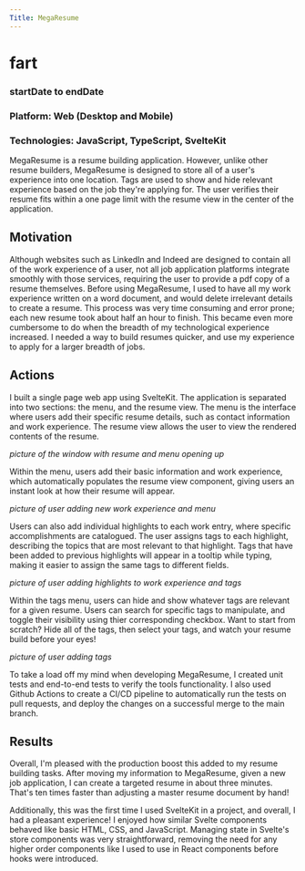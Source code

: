 ```yaml
---
Title: MegaResume
---
```


# fart
### startDate to endDate
### Platform: Web (Desktop and Mobile)
### Technologies: JavaScript, TypeScript, SvelteKit 

MegaResume is a resume building application. However, unlike other resume builders, MegaResume is designed to store all of a user's experience into one location. Tags are used to show and hide relevant experience based on the job they're applying for. The user verifies their resume fits within a one page limit with the resume view in the center of the application.

## Motivation

Although websites such as LinkedIn and Indeed are designed to contain all of the work experience of a user, not all job application platforms integrate smoothly with those services, requiring the user to provide a pdf copy of a resume themselves. Before using MegaResume, I used to have all my work experience written on a word document, and would delete irrelevant details to create a resume. This process was very time consuming and error prone; each new resume took about half an hour to finish. This became even more cumbersome to do when the breadth of my technological experience increased. I needed a way to build resumes quicker, and use my experience to apply for a larger breadth of jobs.

## Actions

I built a single page web app using SvelteKit. The application is separated into two sections: the menu, and the resume view. The menu is the interface where users add their specific resume details, such as contact information and work experience. The resume view allows the user to view the rendered contents of the resume.

*picture of the window with resume and menu opening up*

Within the menu, users add their basic information and work experience, which automatically populates the resume view component, giving users an instant look at how their resume will appear.

*picture of user adding new work experience and menu*

Users can also add individual highlights to each work entry, where specific accomplishments are catalogued. The user assigns tags to each highlight, describing the topics that are most relevant to that highlight. Tags that have been added to previous highlights will appear in a tooltip while typing, making it easier to assign the same tags to different fields.

*picture of user adding highlights to work experience and tags*

Within the tags menu, users can hide and show whatever tags are relevant for a given resume. Users can search for specific tags to manipulate, and toggle their visibility using thier corresponding checkbox. Want to start from scratch? Hide all of the tags, then select your tags, and watch your resume build before your eyes!

*picture of user adding tags*

To take a load off my mind when developing MegaResume, I created unit tests and end-to-end tests to verify the tools functionality. I also used Github Actions to create a CI/CD pipeline to automatically run the tests on pull requests, and deploy the changes on a successful merge to the main branch.

## Results

Overall, I'm pleased with the production boost this added to my resume building tasks. After moving my information to MegaResume, given a new job application, I can create a targeted resume in about three minutes. That's ten times faster than adjusting a master resume document by hand!

Additionally, this was the first time I used SvelteKit in a project, and overall, I had a pleasant experience! I enjoyed how similar Svelte components behaved like basic HTML, CSS, and JavaScript. Managing state in Svelte's store components was very straightforward, removing the need for any higher order components like I used to use in React components before hooks were introduced.

